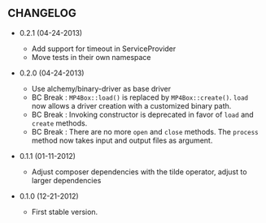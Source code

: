CHANGELOG
---------

* 0.2.1 (04-24-2013)

  * Add support for timeout in ServiceProvider
  * Move tests in their own namespace

* 0.2.0 (04-24-2013)

  * Use alchemy/binary-driver as base driver
  * BC Break : `MP4Box::load()` is replaced by `MP4Box::create()`. `load` now
    allows a driver creation with a customized binary path.
  * BC Break : Invoking constructor is deprecated in favor of `load` and `create`
    methods.
  * BC Break : There are no more `open` and `close` methods. The `process` method
    now takes input and output files as argument.

* 0.1.1 (01-11-2012)

  * Adjust composer dependencies with the tilde operator, adjust to larger dependencies

* 0.1.0 (12-21-2012)

  * First stable version.
